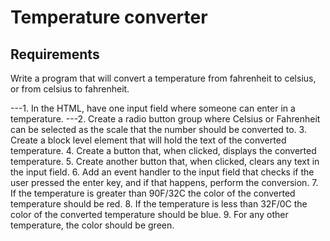 # Temperature converter

## Requirements

Write a program that will convert a temperature from fahrenheit to celsius, or from celsius to fahrenheit.

---1. In the HTML, have one input field where someone can enter in a temperature.
---2. Create a radio button group where Celsius or Fahrenheit can be selected as the scale that the number should be 
  converted to.
3. Create a block level element that will hold the text of the converted temperature.
4. Create a button that, when clicked, displays the converted temperature.
5. Create another button that, when clicked, clears any text in the input field.
6. Add an event handler to the input field that checks if the user pressed the enter key, and if that happens, perform the conversion.
7. If the temperature is greater than 90F/32C the color of the converted temperature should be red.
8. If the temperature is less than 32F/0C the color of the converted temperature should be blue.
9. For any other temperature, the color should be green.
<!-- 
```js
function toCelsius () {

}

function toFahrenheit () {

}

// Get a reference to the button element in the DOM
var button = document.getElementById("converter");

// This function should determine which conversion should
// happen based on which radio button is selected.
function determineConverter (clickEvent) {
  console.log("event", clickEvent);
}

// Assign a function to be executed when the button is clicked
button.addEventListener("click", determineConverter);
``` -->
